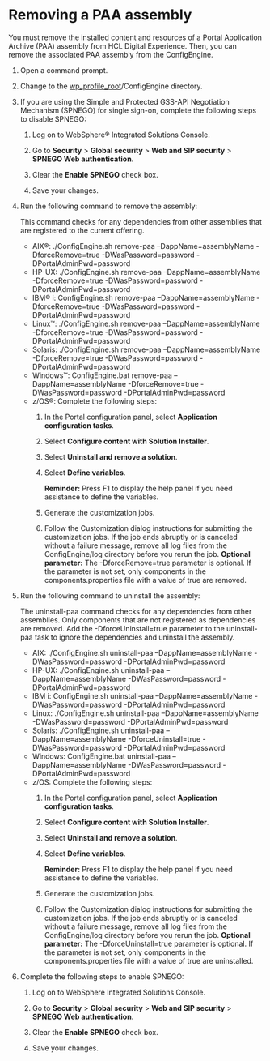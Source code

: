 # Removing a PAA assembly

You must remove the installed content and resources of a Portal Application Archive \(PAA\) assembly from HCL Digital Experience. Then, you can remove the associated PAA assembly from the ConfigEngine.

1.  Open a command prompt.

2.  Change to the [wp\_profile\_root](../reference/wpsdirstr.md#wp_profile_root)/ConfigEngine directory.

3.  If you are using the Simple and Protected GSS-API Negotiation Mechanism \(SPNEGO\) for single sign-on, complete the following steps to disable SPNEGO:

    1.  Log on to WebSphere® Integrated Solutions Console.

    2.  Go to **Security** \> **Global security** \> **Web and SIP security** \> **SPNEGO Web authentication**.

    3.  Clear the **Enable SPNEGO** check box.

    4.  Save your changes.

4.  Run the following command to remove the assembly:

    This command checks for any dependencies from other assemblies that are registered to the current offering.

    -   AIX®: ./ConfigEngine.sh remove-paa –DappName=assemblyName -DforceRemove=true -DWasPassword=password -DPortalAdminPwd=password
    -   HP-UX: ./ConfigEngine.sh remove-paa –DappName=assemblyName -DforceRemove=true -DWasPassword=password -DPortalAdminPwd=password
    -   IBM® i: ConfigEngine.sh remove-paa –DappName=assemblyName -DforceRemove=true -DWasPassword=password -DPortalAdminPwd=password
    -   Linux™: ./ConfigEngine.sh remove-paa –DappName=assemblyName -DforceRemove=true -DWasPassword=password -DPortalAdminPwd=password
    -   Solaris: ./ConfigEngine.sh remove-paa –DappName=assemblyName -DforceRemove=true -DWasPassword=password -DPortalAdminPwd=password
    -   Windows™: ConfigEngine.bat remove-paa –DappName=assemblyName -DforceRemove=true -DWasPassword=password -DPortalAdminPwd=password
    -   z/OS®: Complete the following steps:
        1.  In the Portal configuration panel, select **Application configuration tasks**.
        2.  Select **Configure content with Solution Installer**.
        3.  Select **Uninstall and remove a solution**.
        4.  Select **Define variables**.

            **Reminder:** Press F1 to display the help panel if you need assistance to define the variables.

        5.  Generate the customization jobs.
        6.  Follow the Customization dialog instructions for submitting the customization jobs. If the job ends abruptly or is canceled without a failure message, remove all log files from the ConfigEngine/log directory before you rerun the job.
    **Optional parameter:** The -DforceRemove=true parameter is optional. If the parameter is not set, only components in the components.properties file with a value of true are removed.

5.  Run the following command to uninstall the assembly:

    The uninstall-paa command checks for any dependencies from other assemblies. Only components that are not registered as dependencies are removed. Add the -DforceUninstall=true parameter to the uninstall-paa task to ignore the dependencies and uninstall the assembly.

    -   AIX: ./ConfigEngine.sh uninstall-paa –DappName=assemblyName -DWasPassword=password -DPortalAdminPwd=password
    -   HP-UX: ./ConfigEngine.sh uninstall-paa –DappName=assemblyName -DWasPassword=password -DPortalAdminPwd=password
    -   IBM i: ConfigEngine.sh uninstall-paa –DappName=assemblyName -DWasPassword=password -DPortalAdminPwd=password
    -   Linux: ./ConfigEngine.sh uninstall-paa –DappName=assemblyName -DWasPassword=password -DPortalAdminPwd=password
    -   Solaris: ./ConfigEngine.sh uninstall-paa –DappName=assemblyName -DforceUninstall=true -DWasPassword=password -DPortalAdminPwd=password
    -   Windows: ConfigEngine.bat uninstall-paa –DappName=assemblyName -DWasPassword=password -DPortalAdminPwd=password
    -   z/OS: Complete the following steps:
        1.  In the Portal configuration panel, select **Application configuration tasks**.
        2.  Select **Configure content with Solution Installer**.
        3.  Select **Uninstall and remove a solution**.
        4.  Select **Define variables**.

            **Reminder:** Press F1 to display the help panel if you need assistance to define the variables.

        5.  Generate the customization jobs.
        6.  Follow the Customization dialog instructions for submitting the customization jobs. If the job ends abruptly or is canceled without a failure message, remove all log files from the ConfigEngine/log directory before you rerun the job.
    **Optional parameter:** The -DforceUninstall=true parameter is optional. If the parameter is not set, only components in the components.properties file with a value of true are uninstalled.

6.  Complete the following steps to enable SPNEGO:

    1.  Log on to WebSphere Integrated Solutions Console.

    2.  Go to **Security** \> **Global security** \> **Web and SIP security** \> **SPNEGO Web authentication**.

    3.  Clear the **Enable SPNEGO** check box.

    4.  Save your changes.




